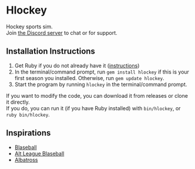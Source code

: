 # Hlockey
Hockey sports sim.\
Join [the Discord server](https://discord.gg/hQMRZyexUB) to chat or for support.

## Installation Instructions
1. Get Ruby if you do not already have it ([instructions](https://www.ruby-lang.org/en/downloads/))
2. In the terminal/command prompt, run `gem install hlockey` if this is your first season you installed. Otherwise, run `gem update hlockey`.
3. Start the program by running `hlockey` in the terminal/command prompt.

If you want to modify the code, you can download it from releases or clone it directly.\
If you do, you can run it (if you have Ruby installed) with `bin/hlockey`, or `ruby bin/hlockey`.

## Inspirations
* [Blaseball](https://blaseball.com)
* [Alt League Blaseball](https://github.com/themixedmaster/alt-league-blaseball)
* [Albatross](https://github.com/qt-dork/albatross)
